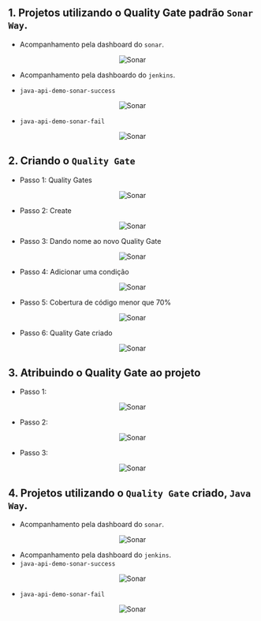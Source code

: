 ## 1. Projetos utilizando o Quality Gate padrão `Sonar Way`.

- Acompanhamento pela dashboard do `sonar`.

<p align="center">
  <img alt="Sonar" src="../../../data/sonar-images/sonar-admin-19.png">
</p>

- Acompanhamento pela dashboardo do `jenkins`.

- `java-api-demo-sonar-success`

<p align="center">
  <img alt="Sonar" src="../../../data/jenkins-images/jenkins-admin-37.png">
</p>

- `java-api-demo-sonar-fail`

<p align="center">
  <img alt="Sonar" src="../../../data/jenkins-images/jenkins-admin-38.png">
</p>


## 2. Criando o `Quality Gate`

- Passo 1: Quality Gates

<p align="center">
  <img alt="Sonar" src="../../../data/sonar-images/sonar-admin-13.png">
</p>

- Passo 2: Create

<p align="center">
  <img alt="Sonar" src="../../../data/sonar-images/sonar-admin-14.png">
</p>

- Passo 3: Dando nome ao novo Quality Gate

<p align="center">
  <img alt="Sonar" src="../../../data/sonar-images/sonar-admin-15.png">
</p>

- Passo 4: Adicionar uma condição

<p align="center">
  <img alt="Sonar" src="../../../data/sonar-images/sonar-admin-16.png">
</p>

- Passo 5: Cobertura de código menor que 70%

<p align="center">
  <img alt="Sonar" src="../../../data/sonar-images/sonar-admin-17.png">
</p>

- Passo 6: Quality Gate criado

<p align="center">
  <img alt="Sonar" src="../../../data/sonar-images/sonar-admin-18.png">
</p>

## 3. Atribuindo o Quality Gate ao projeto

- Passo 1:

<p align="center">
  <img alt="Sonar" src="../../../data/sonar-images/sonar-admin-20.png">
</p>

- Passo 2:

<p align="center">
  <img alt="Sonar" src="../../../data/sonar-images/sonar-admin-21.png">
</p>

- Passo 3:

<p align="center">
  <img alt="Sonar" src="../../../data/sonar-images/sonar-admin-22.png">
</p>

## 4. Projetos utilizando o `Quality Gate` criado, `Java Way`.

- Acompanhamento pela dashboard do `sonar`.

<p align="center">
  <img alt="Sonar" src="../../../data/sonar-images/sonar-admin-23.png">
</p>

- Acompanhamento pela dashboard do `jenkins`.
- `java-api-demo-sonar-success`

<p align="center">
  <img alt="Sonar" src="../../../data/jenkins-images/jenkins-admin-40.png">
</p>

- `java-api-demo-sonar-fail`

<p align="center">
  <img alt="Sonar" src="../../../data/jenkins-images/jenkins-admin-39.png">
</p>